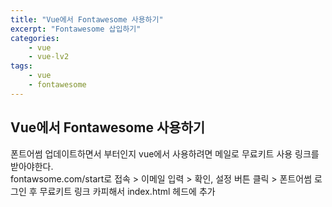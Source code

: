 ```yaml
--- 
title: "Vue에서 Fontawesome 사용하기" 
excerpt: "Fontawesome 삽입하기"
categories: 
    - vue
    - vue-lv2
tags: 
    - vue 
    - fontawesome
--- 
```

## Vue에서 Fontawesome 사용하기

폰트어썸 업데이트하면서 부터인지 vue에서 사용하려면 메일로 무료키트 사용 링크를 받아야한다.  
fontawsome.com/start로 접속 > 이메일 입력 > 확인, 설정 버튼 클릭 > 폰트어썸 로그인 후 무료키트 링크 카피해서 index.html 헤드에 추가  